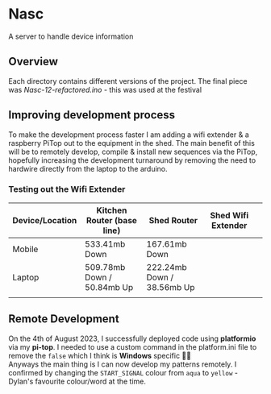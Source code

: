 # Nasc
A server to handle device information

## Overview
Each directory contains different versions of the project. The final piece was *Nasc-12-refactored.ino* - this was used at the festival

## Improving development process
To make the development process faster I am adding a wifi extender & a raspberry PiTop out to the equipment in the shed. The main benefit of this will be to remotely develop, compile & install new sequences via the PiTop, hopefully increasing the development turnaround by removing the need to hardwire directly from the laptop to the arduino. 

### Testing out the Wifi Extender
| Device/Location 	| Kitchen Router (base line) 	| Shed Router                	| Shed Wifi Extender 	|   	|
|-----------------	|----------------------------	|----------------------------	|--------------------	|---	|
| Mobile          	| 533.41mb Down              	| 167.61mb Down              	|                    	|   	|
| Laptop          	| 509.78mb Down / 50.84mb Up 	| 222.24mb Down / 38.56mb Up 	|                    	|   	|
|                 	|                            	|                            	|                    	|   	|

## Remote Development
On the 4th of August 2023, I successfully deployed code using **platformio** via my **pi-top**. I needed to use a custom command in the platform.ini file to remove the `false` which I think is **Windows** specific 🤷‍♂️  
Anyways the main thing is I can now develop my patterns remotely. I confirmed by changing the `START_SIGNAL` colour from `aqua` to `yellow` - Dylan's favourite colour/word at the time.  

